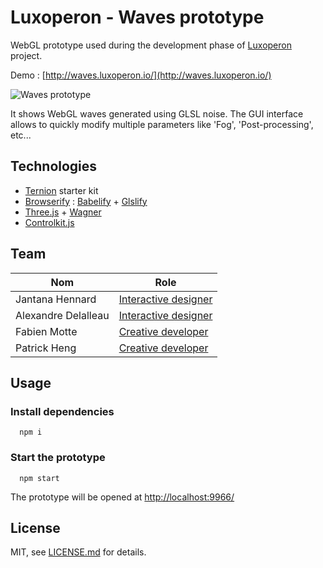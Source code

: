 # Luxoperon - Waves prototype

WebGL prototype used during the development phase of [Luxoperon](https://github.com/SubmarineInteractive/Lux-Operon/) project.


Demo : [http://waves.luxoperon.io/](http://waves.luxoperon.io/)


![Waves prototype](https://i.imgsafe.org/bf2716f80f.png)

It shows WebGL waves generated using GLSL noise. The GUI interface allows to quickly modify multiple parameters like 'Fog', 'Post-processing', etc...

## Technologies

* [Ternion](https://github.com/FabienMotte/Ternion) starter kit
* [Browserify](http://browserify.org/) : [Babelify](https://github.com/babel/babelify) + [Glslify](https://github.com/stackgl/glslify)
* [Three.js](http://threejs.org/) + [Wagner](https://github.com/superguigui/Wagner/)
* [Controlkit.js](https://github.com/automat/controlkit.js)

## Team
| Nom                 |  Role                |
| ------------------- | -------------------- |
| Jantana Hennard     | [Interactive designer](http://twitter.com/yesverynice)     |
| Alexandre Delalleau | [Interactive designer](http://twitter.com/alexlesubmarine) |
| Fabien Motte        | [Creative developer](http://twitter.com/fabmotte)          |
| Patrick Heng        | [Creative developer](http://twitter.com/pat_hg)            |

## Usage

### Install dependencies
```shell
  npm i
```

### Start the prototype
```shell
  npm start
```

The prototype will be opened at [http://localhost:9966/](http://localhost:9966/)

## License

MIT, see [LICENSE.md](LICENSE.md) for details.

